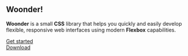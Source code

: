 ## Woonder!

**Woonder** is a small **CSS** library that helps you quickly and easily develop flexible, responsive web interfaces using modern **Flexbox** capabilities.

[Get started](https://srmor03.github.io/woonder/documentation.html)
<br>
[Download](#)
